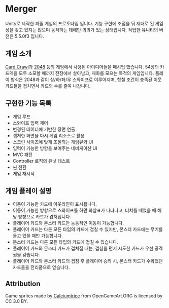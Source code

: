 # Merger
Unity로 제작한 퍼즐 게임의 프로토타입 입니다. 기능 구현에 초점을 둬 제대로 된 게임성을 갖고 있지는 않으며 동작하는 데에만 의의가 있는 상태입니다. 작업한 유니티의 버전은 5.5.0f3 입니다.

## 게임 소개
[Card Crawl](http://www.cardcrawl.com/)과 [2048](https://gabrielecirulli.github.io/2048/) 등의 게임에서 사용된 아이디어들을 매시업 했습니다. 54장의 카드덱을 모두 소모할 때까지 전장에서 살아남고, 재화를 모으는 목적의 게임입니다. 플레이 방식은 2048과 같이 상/하/좌/우 스와이프로 이루어지며, 합칠 조건이 충족된 이웃 카드들을 겹치면서 카드의 수를 줄여 나갑니다.

## 구현한 기능 목록
- 게임 루프
- 스와이프 입력 제어
- 변경된 데이터에 기반한 장면 연출
- 캡쳐한 화면을 다시 게임 리소스로 활용
- 스크린 사이즈에 맞게 조절되는 게임뷰와 UI
- 입력이 가능한 방향을 보여주는 네비게이션 UI
- MVC 패턴
- Controller 로직의 유닛 테스트
- 씬 전환
- 게임 재시작

## 게임 플레이 설명
- 이동이 가능한 카드에 아웃라인이 표시됩니다.
- 이동이 가능한 방향으로 스와이프를 하면 화살표가 나타나고, 터치를 떼었을 때 해당 방향으로 카드가 겹쳐집니다.
- 플레이어 카드와 몬스터 카드만 능동적인 이동이 가능합니다.
- 플레이어 카드는 다른 모든 타입의 카드에 겹칠 수 있지만, 몬스터 카드에는 무기를 들고 있을 때만 가능합니다.
- 몬스터 카드는 다른 모든 타입의 카드에 겹칠 수 있습니다.
- 플레이어 카드와 몬스터 카드가 겹쳐질 때는, 겹침을 먼저 시도한 카드가 우선 공격권을 갖습니다.
- 플레이어 카드와 몬스터 카드의 겹침 후 플레이어 승리 시, 몬스터 카드가 수확했던 카드들을 전리품으로 얻습니다.

## Attribution
Game sprites made by [Calciumtrice](http://opengameart.org/users/calciumtrice) from OpenGameArt.ORG is licensed by CC 3.0 BY.
